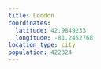 ```yaml
---
title: London
coordinates:
  latitude: 42.9849233
  longitude: -81.2452768
location_type: city
population: 422324
---
```

